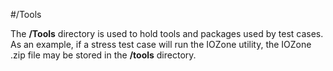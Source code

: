 #/Tools

The **/Tools** directory is used to hold tools and packages used by test cases.
As an example, if a stress test case will run the IOZone utility, the IOZone
.zip file may be stored in the **/tools** directory.


